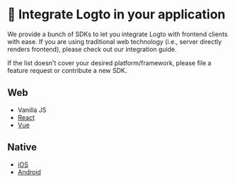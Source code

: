 # 🔗 Integrate Logto in your application

We provide a bunch of SDKs to let you integrate Logto with frontend clients with ease. If you are using traditional web technology (i.e., server directly renders frontend), please check out our integration guide.

If the list doesn't cover your desired platform/framework, please file a feature request or contribute a new SDK.

## Web

- Vanilla JS
- [React](./react)
- [Vue](./vue)

## Native

- [iOS](./ios)
- [Android](./android)
